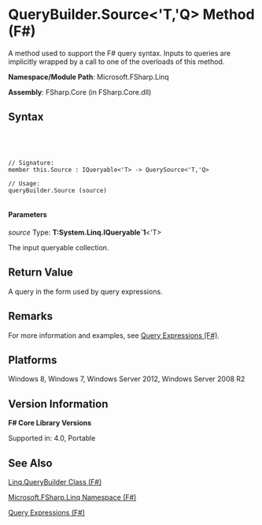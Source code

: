 # QueryBuilder.Source<'T,'Q> Method (F#)

A method used to support the F# query syntax. Inputs to queries are implicitly wrapped by a call to one of the overloads of this method.

**Namespace/Module Path**: Microsoft.FSharp.Linq

**Assembly**: FSharp.Core (in FSharp.Core.dll)


## Syntax



```




// Signature:
member this.Source : IQueryable<'T> -> QuerySource<'T,'Q>

// Usage:
queryBuilder.Source (source)


```





#### Parameters
*source*
Type: **T:System.Linq.IQueryable&#96;1**&lt;'T&gt;


The input queryable collection.




## Return Value
A query in the form used by query expressions.


## Remarks
For more information and examples, see [Query Expressions (F#)](http://msdn.microsoft.com/en-us/library/ff72235c-3ad8-4215-8679-2754484823db).


## Platforms
Windows 8, Windows 7, Windows Server 2012, Windows Server 2008 R2


## Version Information
**F# Core Library Versions**

Supported in: 4.0, Portable




## See Also
[Linq.QueryBuilder Class &#40;F&#35;&#41;](Linq.QueryBuilder-Class-%5BFSharp%5D.md)

[Microsoft.FSharp.Linq Namespace &#40;F&#35;&#41;](Microsoft.FSharp.Linq-Namespace-%5BFSharp%5D.md)

[Query Expressions (F#)](http://msdn.microsoft.com/en-us/library/ff72235c-3ad8-4215-8679-2754484823db)


